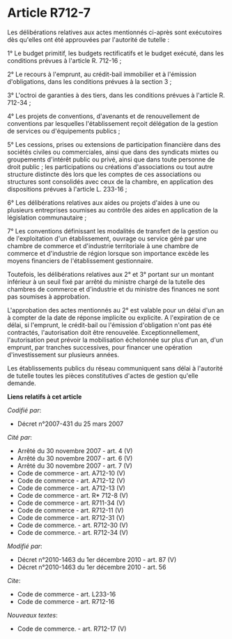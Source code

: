# Article R712-7

Les délibérations relatives aux actes mentionnés ci-après sont exécutoires dès qu'elles ont été approuvées par l'autorité de
tutelle :

1° Le budget primitif, les budgets rectificatifs et le budget exécuté, dans les conditions prévues à l'article R. 712-16 ;

2° Le recours à l'emprunt, au crédit-bail immobilier et à l'émission d'obligations, dans les conditions prévues à la section
3 ;

3° L'octroi de garanties à des tiers, dans les conditions prévues à l'article R. 712-34 ;

4° Les projets de conventions, d'avenants et de renouvellement de conventions par lesquelles l'établissement reçoit
délégation de la gestion de services ou d'équipements publics ;

5° Les cessions, prises ou extensions de participation financière dans des sociétés civiles ou commerciales, ainsi que dans
des syndicats mixtes ou groupements d'intérêt public ou privé, ainsi que dans toute personne de droit public ; les
participations ou créations d'associations ou tout autre structure distincte dès lors que les comptes de ces associations ou
structures sont consolidés avec ceux de la chambre, en application des dispositions prévues à l'article L. 233-16 ;

6° Les délibérations relatives aux aides ou projets d'aides à une ou plusieurs entreprises soumises au contrôle des aides en
application de la législation communautaire ;

7° Les conventions définissant les modalités de transfert de la gestion ou de l'exploitation d'un établissement, ouvrage ou
service géré par une chambre de commerce et d'industrie territoriale à une chambre de commerce et d'industrie de région
lorsque son importance excède les moyens financiers de l'établissement gestionnaire.

Toutefois, les délibérations relatives aux 2° et 3° portant sur un montant inférieur à un seuil fixé par arrêté du ministre
chargé de la tutelle des chambres de commerce et d'industrie et du ministre des finances ne sont pas soumises à approbation.

L'approbation des actes mentionnés au 2° est valable pour un délai d'un an à compter de la date de réponse implicite ou
explicite. A l'expiration de ce délai, si l'emprunt, le crédit-bail ou l'émission d'obligation n'ont pas été contractés,
l'autorisation doit être renouvelée. Exceptionnellement, l'autorisation peut prévoir la mobilisation échelonnée sur plus d'un
an, d'un emprunt, par tranches successives, pour financer une opération d'investissement sur plusieurs années.

Les établissements publics du réseau communiquent sans délai à l'autorité de tutelle toutes les pièces constitutives d'actes
de gestion qu'elle demande.

**Liens relatifs à cet article**

_Codifié par_:

  - Décret n°2007-431 du 25 mars 2007

_Cité par_:

  - Arrêté du 30 novembre 2007 - art. 4 (V)
  - Arrêté du 30 novembre 2007 - art. 6 (V)
  - Arrêté du 30 novembre 2007 - art. 7 (V)
  - Code de commerce - art. A712-10 (V)
  - Code de commerce - art. A712-12 (V)
  - Code de commerce - art. A712-13 (V)
  - Code de commerce - art. R* 712-8 (V)
  - Code de commerce - art. R711-34 (V)
  - Code de commerce - art. R712-11 (V)
  - Code de commerce - art. R712-31 (V)
  - Code de commerce. - art. R712-30 (V)
  - Code de commerce. - art. R712-34 (V)

_Modifié par_:

  - Décret n°2010-1463 du 1er décembre 2010 - art. 87 (V)
  - Décret n°2010-1463 du 1er décembre 2010 - art. 56

_Cite_:

  - Code de commerce - art. L233-16
  - Code de commerce - art. R712-16

_Nouveaux textes_:

  - Code de commerce. - art. R712-17 (V)
